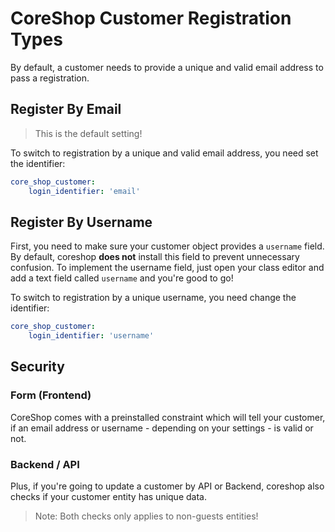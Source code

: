 # CoreShop Customer Registration Types
By default, a customer needs to provide a unique and valid email address to pass a registration.

## Register By Email
> This is the default setting!

To switch to registration by a unique and valid email address, you need set the identifier:

```yaml
core_shop_customer:
    login_identifier: 'email'
```

## Register By Username
First, you need to make sure your customer object provides a `username` field.
By default, coreshop **does not** install this field to prevent unnecessary confusion.
To implement the username field, just open your class editor and add a text field called `username` and you're good to go!

To switch to registration by a unique username, you need change the identifier:

```yaml
core_shop_customer:
    login_identifier: 'username'
```

## Security

### Form (Frontend)
CoreShop comes with a preinstalled constraint which will tell your customer, if an email address or username - depending on your settings - is valid or not.

### Backend / API
Plus, if you're going to update a customer by API or Backend, coreshop also checks if your customer entity has unique data.

> Note: Both checks only applies to non-guests entities!
